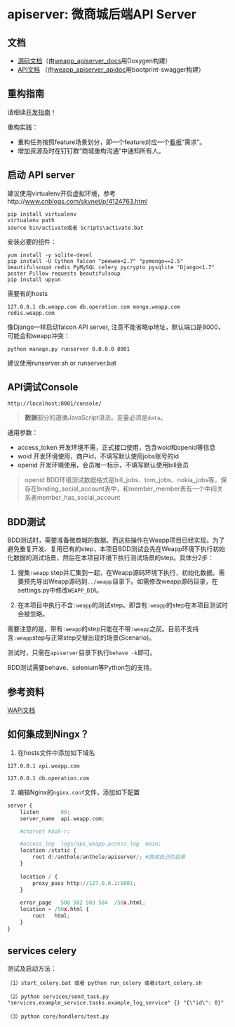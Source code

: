 # apiserver: 微商城后端API Server #


## 文档 ##

 * [源码文档](http://doc.a01.weizom.com:81/apiserver_doc/)（由[weapp_apiserver_docs](http://jenkins.a03.weizom.com:8080/view/Docs/job/weapp_apiserver_docs/)用Doxygen构建）
 * [API文档](http://doc.a01.weizom.com:81/apiserver_api/) （由[weapp_apiserver_apidoc](http://jenkins.a03.weizom.com:8080/view/Docs/job/weapp_apiserver_apidoc/)用bootprint-swagger构建）


## 重构指南 ##

请细读[开发指南](http://git.weizzz.com:8082/weapp/apiserver/wikis/home)！

重构实践：
 * 重构任务按照feature场景划分，即一个feature对应一个[看板](http://newproject.weizoom.com:8088/project/maintaince/?project_id=37)“需求”。
 * 增加资源及时在钉钉群“商城重构沟通”中通知所有人。


## 启动 API server ##

建议使用virtualenv开启虚拟环境，参考http://www.cnblogs.com/skynet/p/4124763.html
```
pip install virtualenv
virtualenv path
source bin/activate或者 Scripts\activate.bat
```

安装必要的组件：
```
yum install -y sqlite-devel
pip install -U Cython falcon "peewee<2.7" "pymongo==2.5" beautifulsoup4 redis PyMySQL celery pycrypto pysqlite "Django<1.7" poster Pillow requests beautifulsoup
pip install upyun
```

需要有的hosts
```
127.0.0.1 db.weapp.com db.operation.com mongo.weapp.com redis.weapp.com
```

像Django一样启动falcon API server, 注意不能省略ip地址，默认端口是8000，可能会和weapp冲突：
```
python manage.py runserver 0.0.0.0 8001
```
建议使用runserver.sh or runserver.bat

## API调试Console ##

```
http://localhost:8001/console/
```

> **数据**部分的遵循JavaScript语法。变量必须是`data`。

通用参数：
* access_token 开发环境不需，正式接口使用，包含woid和openid等信息
* woid 开发环境使用，商户id，不填写默认使用jobs账号的id
* openid 开发环境使用，会员唯一标示，不填写默认使用bill会员

> openid BDD环境测试数据格式是bill_jobs、tom_jobs、nokia_jobs等，保存在binding_social_account表中，和member_member表有一个中间关系表member_has_social_account

## BDD测试 ##

BDD测试时，需要准备微商城的数据。而这些操作在Weapp项目已经实现。为了避免重复开发、复用已有的step，本项目BDD测试会先在Weapp环境下执行初始化数据的测试场景，然后在本项目环境下执行测试场景的step。具体分2步：

1. 搜集`:weapp` step并汇集到一起，在Weapp源码环境下执行，初始化数据。需要预先导出Weapp源码到`../weapp`目录下。如需修改weapp源码目录，在settings.py中修改`WEAPP_DIR`。

2. 在本项目中执行不含`:weapp`的测试step。即含有`:weapp`的step在本项目测试时会被忽略。

需要注意的是，带有`:weapp`的step只能在不带`:weapp`之前。目前不支持含`:weapp`step与正常step交替出现的场景(Scenario)。

测试时，只需在`apiserver`目录下执行`behave -k`即可。

BDD测试需要behave、selenium等Python包的支持。


## 参考资料 ##

[WAPI文档](http://git.weizzz.com:8082/weizoom/Weapp/wikis/WAPI_home)

## 如何集成到Ningx？ ##
1. 在hosts文件中添加如下域名
```
127.0.0.1 api.weapp.com
```
```
127.0.0.1 db.operation.com
```
2. 编辑Nginx的`nginx.conf`文件，添加如下配置
```py
server {
    listen       80;
    server_name  api.weapp.com;

    #charset koi8-r;

    #access_log  logs/api_weapp.access.log  main;
    location /static {
        root d:/anthole/anthole/apiserver/; #换成自己的目录
    }
    
    location / {
        proxy_pass http://127.0.0.1:8001;
    }
    
    error_page   500 502 503 504  /50x.html;
    location = /50x.html {
        root   html;
    }
}
```

## services celery ##
测试及启动方法： 
```
（1）start_celery.bat 或者 python run_celery 或者start_celery.sh
```
```
（2）python services/send_task.py "services.example_service.tasks.example_log_service" {} "{\"id\": 0}" 
```
```
（3）python core/handlers/test.py
```
